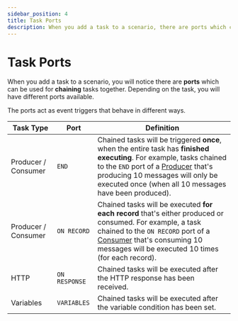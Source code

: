 ```yaml
---
sidebar_position: 4
title: Task Ports
description: When you add a task to a scenario, there are ports which can be used for chaining tasks together.
---
```


# Task Ports

When you add a task to a scenario, you will notice there are **ports** which can be used for **chaining** tasks together. Depending on the task, you will have different ports available.

The ports act as event triggers that behave in different ways.

| Task Type           | Port          | Definition                                                                                                                                                                                                                                                                                                                |
| ------------------- | ------------- | ------------------------------------------------------------------------------------------------------------------------------------------------------------------------------------------------------------------------------------------------------------------------------------------------------------------------- |
| Producer / Consumer | `END`         | Chained tasks will be triggered **once**, when the entire task has **finished executing**. For example, tasks chained to the `END` port of a [Producer](/features/building-tests/tasks/producer-task) that's producing 10 messages will only be executed once (when all 10 messages have been produced). |
| Producer / Consumer | `ON RECORD`   | Chained tasks will be executed **for each record** that's either produced or consumed. For example, a task chained to the `ON RECORD` port of a [Consumer](/features/building-tests/tasks/consumer-task) that's consuming 10 messages will be executed 10 times (for each record).                       |
| HTTP                | `ON RESPONSE` | Chained tasks will be executed after the HTTP response has been received.                                                                                                                                                                                                                                                 |
| Variables           | `VARIABLES`   | Chained tasks will be executed after the variable condition has been set.                                                                                                                                                                                                                                                 |
